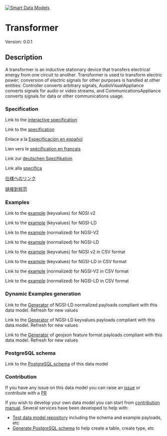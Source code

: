 [![Smart Data Models](https://smartdatamodels.org/wp-content/uploads/2022/01/SmartDataModels_logo.png "Logo")](https://smartdatamodels.org)
# Transformer
Version: 0.0.1

## Description 

A transformer is an inductive stationary device that transfers electrical energy from one circuit to another.  Transformer is used to transform electric power; conversion of electric signals for other purposes is handled at other entities: Controller converts arbitrary signals, AudioVisualAppliance converts signals for audio or video streams, and CommunicationsAppliance converts signals for data or other communications usage.
### Specification

Link to the [interactive specification](https://swagger.lab.fiware.org/?url=https://smart-data-models.github.io/dataModel.S4BLDG/Transformer/swagger.yaml)

Link to the [specification](https://github.com/smart-data-models/dataModel.S4BLDG/blob/master/Transformer/doc/spec.md)

Enlace a la [Especificación en español](https://github.com/smart-data-models/dataModel.S4BLDG/blob/master/Transformer/doc/spec_ES.md)

Lien vers le [spécification en français](https://github.com/smart-data-models/dataModel.S4BLDG/blob/master/Transformer/doc/spec_FR.md)

Link zur [deutschen Spezifikation](https://github.com/smart-data-models/dataModel.S4BLDG/blob/master/Transformer/doc/spec_DE.md)

Link alla [specifica](https://github.com/smart-data-models/dataModel.S4BLDG/blob/master/Transformer/doc/spec_IT.md)

[仕様へのリンク](https://github.com/smart-data-models/dataModel.S4BLDG/blob/master/Transformer/doc/spec_JA.md)

[链接到规范](https://github.com/smart-data-models/dataModel.S4BLDG/blob/master/Transformer/doc/spec_ZH.md)
### Examples

Link to the [example](https://smart-data-models.github.io/dataModel.S4BLDG/Transformer/examples/example.json) (keyvalues) for NGSI v2

Link to the [example](https://smart-data-models.github.io/dataModel.S4BLDG/Transformer/examples/example.jsonld) (keyvalues) for NGSI-LD

Link to the [example](https://smart-data-models.github.io/dataModel.S4BLDG/Transformer/examples/example-normalized.json) (normalized) for NGSI-V2

Link to the [example](https://smart-data-models.github.io/dataModel.S4BLDG/Transformer/examples/example-normalized.jsonld) (normalized) for NGSI-LD

Link to the [example](https://github.com/smart-data-models/dataModel.S4BLDG/blob/master/Transformer/examples/example.json.csv) (keyvalues) for NGSI v2 in CSV format

Link to the [example](https://github.com/smart-data-models/dataModel.S4BLDG/blob/master/Transformer/examples/example.jsonld.csv) (keyvalues) for NGSI-LD in CSV format

Link to the [example](https://github.com/smart-data-models/dataModel.S4BLDG/blob/master/Transformer/examples/example-normalized.json.csv) (normalized) for NGSI-V2 in CSV format

Link to the [example](https://github.com/smart-data-models/dataModel.S4BLDG/blob/master/Transformer/examples/example-normalized.jsonld.csv) (normalized) for NGSI-LD in CSV format
### Dynamic Examples generation

Link to the [Generator](https://smartdatamodels.org/extra/ngsi-ld_generator.php?schemaUrl=https://raw.githubusercontent.com/smart-data-models/dataModel.S4BLDG/master/Transformer/schema.json&email=info@smartdatamodels.org) of NGSI-LD normalized payloads compliant with this data model. Refresh for new values

Link to the [Generator](https://smartdatamodels.org/extra/ngsi-ld_generator_keyvalues.php?schemaUrl=https://raw.githubusercontent.com/smart-data-models/dataModel.S4BLDG/master/Transformer/schema.json&email=info@smartdatamodels.org) of NGSI-LD keyvalues payloads compliant with this data model. Refresh for new values

Link to the [Generator](https://smartdatamodels.org/extra/geojson_features_generator.php?schemaUrl=https://raw.githubusercontent.com/smart-data-models/dataModel.S4BLDG/master/Transformer/schema.json&email=info@smartdatamodels.org) of geojson feature format payloads compliant with this data model. Refresh for new values
### PostgreSQL schema

Link to the [PostgreSQL schema](https://github.com/smart-data-models/dataModel.S4BLDG/blob/master/Transformer/schema.sql) of this data model
### Contribution

 If you have any issue on this data model you can raise an [issue](https://github.com/smart-data-models/dataModel.S4BLDG/issues)  or contribute with a [PR](https://github.com/smart-data-models/dataModel.S4BLDG/pulls)

 If you wish to develop your own data model you can start from [contribution manual](https://bit.ly/contribution_manual). Several services have been developed to help with: 
 - [Test data model repository](https://smartdatamodels.org/index.php/data-models-contribution-api/) including the schema and example payloads, etc
 - [Generate PostgreSQL schema](https://smartdatamodels.org/index.php/sql-service/) to help create a table, create type, etc